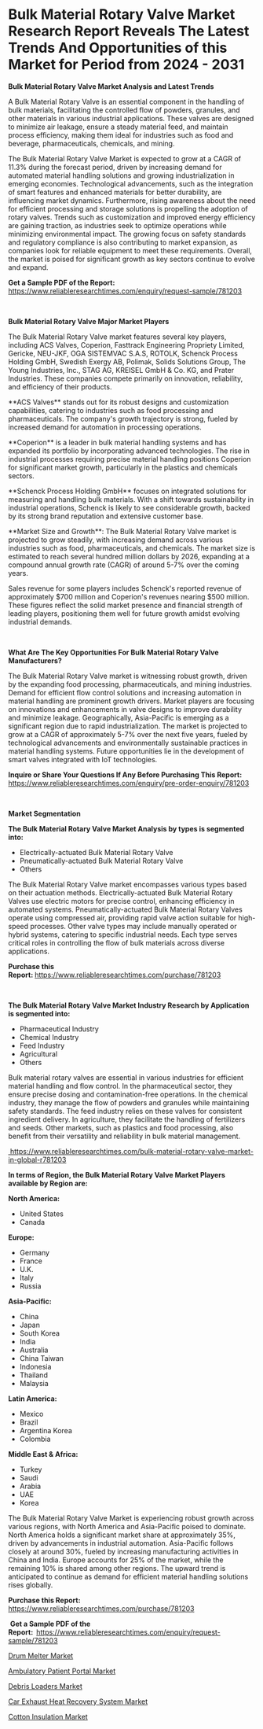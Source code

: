 <p><h1>Bulk Material Rotary Valve Market Research Report Reveals The Latest Trends And Opportunities of this Market for Period from 2024 - 2031</h1></p><p><strong>Bulk Material Rotary Valve Market Analysis and Latest Trends</strong></p>
<p><p>A Bulk Material Rotary Valve is an essential component in the handling of bulk materials, facilitating the controlled flow of powders, granules, and other materials in various industrial applications. These valves are designed to minimize air leakage, ensure a steady material feed, and maintain process efficiency, making them ideal for industries such as food and beverage, pharmaceuticals, chemicals, and mining.</p><p>The Bulk Material Rotary Valve Market is expected to grow at a CAGR of 11.3% during the forecast period, driven by increasing demand for automated material handling solutions and growing industrialization in emerging economies. Technological advancements, such as the integration of smart features and enhanced materials for better durability, are influencing market dynamics. Furthermore, rising awareness about the need for efficient processing and storage solutions is propelling the adoption of rotary valves. Trends such as customization and improved energy efficiency are gaining traction, as industries seek to optimize operations while minimizing environmental impact. The growing focus on safety standards and regulatory compliance is also contributing to market expansion, as companies look for reliable equipment to meet these requirements. Overall, the market is poised for significant growth as key sectors continue to evolve and expand.</p></p>
<p><strong>Get a Sample PDF of the Report:&nbsp;</strong> <a href="https://www.reliableresearchtimes.com/enquiry/request-sample/781203?utm_campaign=1630&utm_medium=2&utm_source=Github&utm_content=ia&utm_term=15102024&utm_id=bulk-material-rotary-valve">https://www.reliableresearchtimes.com/enquiry/request-sample/781203</a></p>
<p>&nbsp;</p>
<p><strong>Bulk Material Rotary Valve Major Market Players</strong></p>
<p><p>The Bulk Material Rotary Valve market features several key players, including ACS Valves, Coperion, Fasttrack Engineering Propriety Limited, Gericke, NEU-JKF, OGA SISTEMVAC S.A.S, ROTOLK, Schenck Process Holding GmbH, Swedish Exergy AB, Polimak, Solids Solutions Group, The Young Industries, Inc., STAG AG, KREISEL GmbH & Co. KG, and Prater Industries. These companies compete primarily on innovation, reliability, and efficiency of their products.</p><p>**ACS Valves** stands out for its robust designs and customization capabilities, catering to industries such as food processing and pharmaceuticals. The company's growth trajectory is strong, fueled by increased demand for automation in processing operations.</p><p>**Coperion** is a leader in bulk material handling systems and has expanded its portfolio by incorporating advanced technologies. The rise in industrial processes requiring precise material handling positions Coperion for significant market growth, particularly in the plastics and chemicals sectors.</p><p>**Schenck Process Holding GmbH** focuses on integrated solutions for measuring and handling bulk materials. With a shift towards sustainability in industrial operations, Schenck is likely to see considerable growth, backed by its strong brand reputation and extensive customer base.</p><p>**Market Size and Growth**: The Bulk Material Rotary Valve market is projected to grow steadily, with increasing demand across various industries such as food, pharmaceuticals, and chemicals. The market size is estimated to reach several hundred million dollars by 2026, expanding at a compound annual growth rate (CAGR) of around 5-7% over the coming years.</p><p>Sales revenue for some players includes Schenck's reported revenue of approximately $700 million and Coperion's revenues nearing $500 million. These figures reflect the solid market presence and financial strength of leading players, positioning them well for future growth amidst evolving industrial demands.</p></p>
<p>&nbsp;</p>
<p><strong>What Are The Key Opportunities For Bulk Material Rotary Valve Manufacturers?</strong></p>
<p><p>The Bulk Material Rotary Valve market is witnessing robust growth, driven by the expanding food processing, pharmaceuticals, and mining industries. Demand for efficient flow control solutions and increasing automation in material handling are prominent growth drivers. Market players are focusing on innovations and enhancements in valve designs to improve durability and minimize leakage. Geographically, Asia-Pacific is emerging as a significant region due to rapid industrialization. The market is projected to grow at a CAGR of approximately 5-7% over the next five years, fueled by technological advancements and environmentally sustainable practices in material handling systems. Future opportunities lie in the development of smart valves integrated with IoT technologies.</p></p>
<p><strong>Inquire or Share Your Questions If Any Before Purchasing This Report:</strong> <a href="https://www.reliableresearchtimes.com/enquiry/pre-order-enquiry/781203?utm_campaign=1630&utm_medium=2&utm_source=Github&utm_content=ia&utm_term=15102024&utm_id=bulk-material-rotary-valve">https://www.reliableresearchtimes.com/enquiry/pre-order-enquiry/781203</a></p>
<p>&nbsp;</p>
<p><strong>Market Segmentation</strong></p>
<p><strong>The Bulk Material Rotary Valve Market Analysis by types is segmented into:</strong></p>
<p><ul><li>Electrically-actuated Bulk Material Rotary Valve</li><li>Pneumatically-actuated Bulk Material Rotary Valve</li><li>Others</li></ul></p>
<p><p>The Bulk Material Rotary Valve market encompasses various types based on their actuation methods. Electrically-actuated Bulk Material Rotary Valves use electric motors for precise control, enhancing efficiency in automated systems. Pneumatically-actuated Bulk Material Rotary Valves operate using compressed air, providing rapid valve action suitable for high-speed processes. Other valve types may include manually operated or hybrid systems, catering to specific industrial needs. Each type serves critical roles in controlling the flow of bulk materials across diverse applications.</p></p>
<p><strong>Purchase this Report:&nbsp;</strong><a href="https://www.reliableresearchtimes.com/purchase/781203?utm_campaign=1630&utm_medium=2&utm_source=Github&utm_content=ia&utm_term=15102024&utm_id=bulk-material-rotary-valve">https://www.reliableresearchtimes.com/purchase/781203</a></p>
<p>&nbsp;</p>
<p><strong>The Bulk Material Rotary Valve Market Industry Research by Application is segmented into:</strong></p>
<p><ul><li>Pharmaceutical Industry</li><li>Chemical Industry</li><li>Feed Industry</li><li>Agricultural</li><li>Others</li></ul></p>
<p><p>Bulk material rotary valves are essential in various industries for efficient material handling and flow control. In the pharmaceutical sector, they ensure precise dosing and contamination-free operations. In the chemical industry, they manage the flow of powders and granules while maintaining safety standards. The feed industry relies on these valves for consistent ingredient delivery. In agriculture, they facilitate the handling of fertilizers and seeds. Other markets, such as plastics and food processing, also benefit from their versatility and reliability in bulk material management.</p></p>
<p><a href="https://www.reliableresearchtimes.com/bulk-material-rotary-valve-market-in-global-r781203?utm_campaign=1630&utm_medium=2&utm_source=Github&utm_content=ia&utm_term=15102024&utm_id=bulk-material-rotary-valve">&nbsp;https://www.reliableresearchtimes.com/bulk-material-rotary-valve-market-in-global-r781203</a></p>
<p><strong>In terms of Region, the Bulk Material Rotary Valve Market Players available by Region are:</strong></p>
<p>
    <p> <strong> North America: </strong>
        <ul>
            <li>United States</li>
            <li>Canada</li>
        </ul>
        </p> 
    <p> <strong> Europe: </strong>
        <ul>
            <li>Germany</li>
            <li>France</li>
            <li>U.K.</li>
            <li>Italy</li>
            <li>Russia</li>
        </ul>
        </p> 
    <p> <strong> Asia-Pacific: </strong>
        <ul>
            <li>China</li>
            <li>Japan</li>
            <li>South Korea</li>
            <li>India</li>
            <li>Australia</li>
            <li>China Taiwan</li>
            <li>Indonesia</li>
            <li>Thailand</li>
            <li>Malaysia</li>
        </ul>
        </p> 
    <p> <strong> Latin America: </strong>
        <ul>
            <li>Mexico</li>
            <li>Brazil</li>
            <li>Argentina Korea</li>
            <li>Colombia</li>
        </ul>
        </p> 
    <p> <strong> Middle East & Africa: </strong>
        <ul>
            <li>Turkey</li>
            <li>Saudi</li>
            <li>Arabia</li>
            <li>UAE</li>
            <li>Korea</li>
        </ul>
    </p>
    </p>
<p><p>The Bulk Material Rotary Valve Market is experiencing robust growth across various regions, with North America and Asia-Pacific poised to dominate. North America holds a significant market share at approximately 35%, driven by advancements in industrial automation. Asia-Pacific follows closely at around 30%, fueled by increasing manufacturing activities in China and India. Europe accounts for 25% of the market, while the remaining 10% is shared among other regions. The upward trend is anticipated to continue as demand for efficient material handling solutions rises globally.</p></p>
<p><strong>Purchase this Report: </strong><a href="https://www.reliableresearchtimes.com/purchase/781203?utm_campaign=1630&utm_medium=2&utm_source=Github&utm_content=ia&utm_term=15102024&utm_id=bulk-material-rotary-valve">https://www.reliableresearchtimes.com/purchase/781203</a></p>
<p>&nbsp;<strong>Get a Sample PDF of the Report:&nbsp;&nbsp;</strong><a href="https://www.reliableresearchtimes.com/enquiry/request-sample/781203?utm_campaign=1630&utm_medium=2&utm_source=Github&utm_content=ia&utm_term=15102024&utm_id=bulk-material-rotary-valve">https://www.reliableresearchtimes.com/enquiry/request-sample/781203</a></p>
<p><strong></strong></p>
<p><p><a href="https://www.linkedin.com/pulse/investing-drum-melter-market-trends-leading-products-regional-md35e?trk=public_post_embed_feed-article-content&utm_campaign=1630&utm_medium=2&utm_source=Github&utm_content=ia&utm_term=15102024&utm_id=bulk-material-rotary-valve">Drum Melter Market</a></p><p><a href="https://www.linkedin.com/pulse/global-ambulatory-patient-portal-market-exploring-share-trends-q8fte?trk=public_post_embed_feed-article-content&utm_campaign=1630&utm_medium=2&utm_source=Github&utm_content=ia&utm_term=15102024&utm_id=bulk-material-rotary-valve">Ambulatory Patient Portal Market</a></p><p><a href="https://issuu.com/reportprime-2/docs/debris-loaders-market-size-2030.ppt_57d9cc5726376d?utm_campaign=1630&utm_medium=2&utm_source=Github&utm_content=ia&utm_term=15102024&utm_id=bulk-material-rotary-valve">Debris Loaders Market</a></p><p><a href="https://www.linkedin.com/pulse/car-exhaust-heat-recovery-system-market-size-growth-industry-analysis-z8mpe?trk=public_post_embed_feed-article-content&utm_campaign=1630&utm_medium=2&utm_source=Github&utm_content=ia&utm_term=15102024&utm_id=bulk-material-rotary-valve">Car Exhaust Heat Recovery System Market</a></p><p><a href="https://www.linkedin.com/pulse/evolution-cotton-insulation-market-key-shifts-from-2024-2031-utw8e?trk=public_post_embed_feed-article-content&utm_campaign=1630&utm_medium=2&utm_source=Github&utm_content=ia&utm_term=15102024&utm_id=bulk-material-rotary-valve">Cotton Insulation Market</a></p></p>